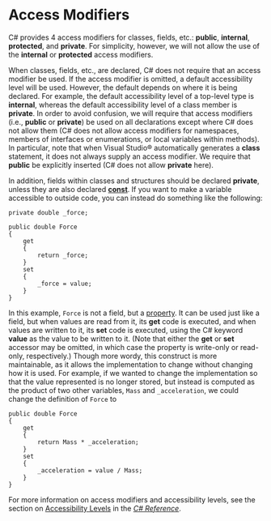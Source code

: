 # Access Modifiers

C# provides 4 access modifiers for classes, fields, etc.: **public**,
**internal**, **protected**, and **private**. For simplicity, however,
we will not allow the use of the **internal** or **protected** access
modifiers.

When classes, fields, etc., are declared, C# does not require that an
access modifier be used. If the access modifier is omitted, a default
accessibility level will be used. However, the default depends on where
it is being declared. For example, the default accessibility level of a
top-level type is **internal**, whereas the default accessibility level
of a class member is **private**. In order to avoid confusion, we will
require that access modifiers (i.e., **public** or **private**) be used
on all declarations except where C# does not allow them (C# does not
allow access modifiers for namespaces, members of interfaces or
enumerations, or local variables within methods). In particular, note
that when Visual Studio® automatically generates a **class**
statement, it does not always supply an access modifier. We require that
**public** be explicitly inserted (C# does not allow **private** here).

In addition, fields within classes and structures should be declared
**private**, unless they are also declared
[**const**](/~rhowell/DataStructures/redirect/const). If you want to
make a variable accessible to outside code, you can instead do something
like the following:

    private double _force;
    
    public double Force
    {
        get
        {
            return _force;
        }
        set
        {
            _force = value;
        }
    }

In this example, `Force` is not a field, but a
[property](/~rhowell/DataStructures/redirect/properties). It can be used
just like a field, but when values are read from it, its **get** code is
executed, and when values are written to it, its **set** code is
executed, using the C# keyword **value** as the value to be written to
it. (Note that either the **get** or **set** accessor may be omitted, in
which case the property is write-only or read-only, respectively.)
Though more wordy, this construct is more maintainable, as it allows the
implementation to change without changing how it is used. For example,
if we wanted to change the implementation so that the value represented
is no longer stored, but instead is computed as the product of two other
variables, `Mass` and `_acceleration`, we could change the definition of
`Force` to

    public double Force
    {
        get
        {
            return Mass * _acceleration;
        }
        set
        {
            _acceleration = value / Mass;
        }
    }

For more information on access modifiers and accessibility levels, see
the section on [Accessibility
Levels](http://msdn.microsoft.com/en-us/library/ba0a1yw2.aspx) in the
[*C#
Reference*](http://msdn.microsoft.com/en-us/library/618ayhy6.aspx).
